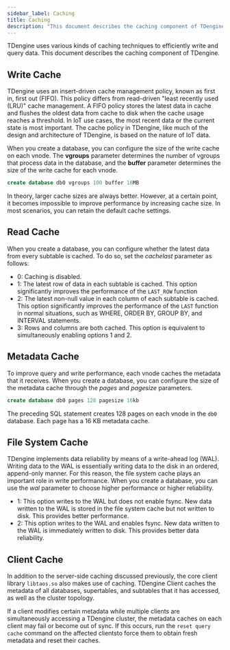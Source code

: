 ```yaml
---
sidebar_label: Caching
title: Caching
description: "This document describes the caching component of TDengine."
---
```


TDengine uses various kinds of caching techniques to efficiently write and query data. This document describes the caching component of TDengine.

## Write Cache

TDengine uses an insert-driven cache management policy, known as first in, first out (FIFO). This policy differs from read-driven "least recently used (LRU)" cache management. A FIFO policy stores the latest data in cache and flushes the oldest data from cache to disk when the cache usage reaches a threshold. In IoT use cases, the most recent data or the current state is most important. The cache policy in TDengine, like much of the design and architecture of TDengine, is based on the nature of IoT data.

When you create a database, you can configure the size of the write cache on each vnode. The **vgroups** parameter determines the number of vgroups that process data in the database, and the **buffer** parameter determines the size of the write cache for each vnode.

```sql
create database db0 vgroups 100 buffer 16MB
```

In theory, larger cache sizes are always better. However, at a certain point, it becomes impossible to improve performance by increasing cache size. In most scenarios, you can retain the default cache settings.

## Read Cache

When you create a database, you can configure whether the latest data from every subtable is cached. To do so, set the *cachelast* parameter as follows:
- 0: Caching is disabled.
- 1: The latest row of data in each subtable is cached. This option significantly improves the performance of the `LAST_ROW` function
- 2: The latest non-null value in each column of each subtable is cached. This option significantly improves the performance of the `LAST` function in normal situations, such as WHERE, ORDER BY, GROUP BY, and INTERVAL statements.
- 3: Rows and columns are both cached. This option is equivalent to simultaneously enabling options 1 and 2.

## Metadata Cache

To improve query and write performance, each vnode caches the metadata that it receives. When you create a database, you can configure the size of the metadata cache through the *pages* and *pagesize* parameters.

```sql
create database db0 pages 128 pagesize 16kb
```

The preceding SQL statement creates 128 pages on each vnode in the `db0` database. Each page has a 16 KB metadata cache.

## File System Cache

TDengine implements data reliability by means of a write-ahead log (WAL). Writing data to the WAL is essentially writing data to the disk in an ordered, append-only manner. For this reason, the file system cache plays an important role in write performance. When you create a database, you can use the *wal* parameter to choose higher performance or higher reliability.
- 1: This option writes to the WAL but does not enable fsync. New data written to the WAL is stored in the file system cache but not written to disk. This provides better performance.
- 2: This option writes to the WAL and enables fsync. New data written to the WAL is immediately written to disk. This provides better data reliability.

## Client Cache

In addition to the server-side caching discussed previously, the core client library `libtaos.so` also makes use of caching. TDengine Client caches the metadata of all databases, supertables, and subtables that it has accessed, as well as the cluster topology.

If a client modifies certain metadata while multiple clients are simultaneously accessing a TDengine cluster, the metadata caches on each client may fail or become out of sync. If this occurs, run the `reset query cache` command on the affected clientsto force them to obtain fresh metadata and reset their caches.
